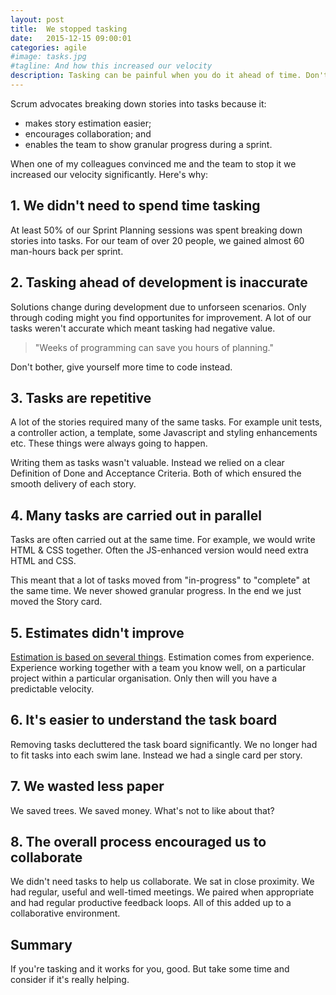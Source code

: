 ```yaml
---
layout: post
title:  We stopped tasking
date:   2015-12-15 09:00:01
categories: agile
#image: tasks.jpg
#tagline: And how this increased our velocity
description: Tasking can be painful when you do it ahead of time. Don't blindly follow Scrum. Question everything. Increase velocity.
---
```


Scrum advocates breaking down stories into tasks because it:

- makes story estimation easier;
- encourages collaboration; and
- enables the team to show granular progress during a sprint.

When one of my colleagues convinced me and the team to stop it we increased our velocity significantly. Here's why:

## 1. We didn't need to spend time tasking

At least 50% of our Sprint Planning sessions was spent breaking down stories into tasks. For our team of over 20 people, we gained almost 60 man-hours back per sprint.

## 2. Tasking ahead of development is inaccurate

Solutions change during development due to unforseen scenarios. Only through coding might you find opportunites for improvement. A lot of our tasks weren't accurate which meant tasking had negative value.

> "Weeks of programming can save you hours of planning."

Don't bother, give yourself more time to code instead.

## 3. Tasks are repetitive

A lot of the stories required many of the same tasks. For example unit tests, a controller action, a template, some Javascript and styling enhancements etc. These things were always going to happen.

Writing them as tasks wasn't valuable. Instead we relied on a clear Definition of Done and Acceptance Criteria. Both of which ensured the smooth delivery of each story.

## 4. Many tasks are carried out in parallel

Tasks are often carried out at the same time. For example, we would  write HTML & CSS together. Often the JS-enhanced version would need extra HTML and CSS.

This meant that a lot of tasks moved from "in-progress" to "complete" at the same time. We never showed granular progress. In the end we just moved the Story card.

## 5. Estimates didn't improve

[Estimation is based on several things](http://illustratedagile.com/2012/11/13/the-5-stages-of-user-story-sizing/). Estimation comes from experience. Experience working together with a team you know well, on a particular project within a particular organisation. Only then will you have a predictable velocity.

## 6. It's easier to understand the task board

Removing tasks decluttered the task board significantly. We no longer had to fit tasks into each swim lane. Instead we had a single card per story.

## 7. We wasted less paper

We saved trees. We saved money. What's not to like about that?

## 8. The overall process encouraged us to collaborate

We didn't need tasks to help us collaborate. We sat in close proximity. We had regular, useful and well-timed meetings. We paired when appropriate and had regular productive feedback loops. All of this added up to a collaborative environment.

## Summary

If you're tasking and it works for you, good. But take some time and consider if it's really helping.